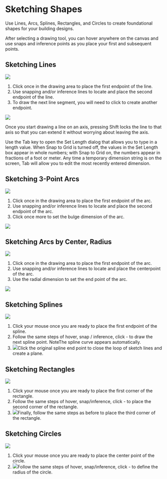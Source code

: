 # Sketching Shapes

Use Lines, Arcs, Splines, Rectangles, and Circles to create foundational shapes for your building designs.

After selecting a drawing tool, you can hover anywhere on the canvas and use snaps and inference points as you place your first and subsequent points.

## Sketching Lines

![](Images/GUID-27983F96-48B2-4FD2-8667-EDC3435AAA66-low.png) 
1. Click once in the drawing area to place the first endpoint of the line.
2. Use snapping and/or inference lines to locate and place the second endpoint of the line.
3. To draw the next line segment, you will need to click to create another endpoint.


![](Images/GUID-AB3A710E-3BF8-4163-AF46-2B02ED9A3277-low.png)


Once you start drawing a line on an axis, pressing Shift locks the line to that axis so that you can extend it without worrying about leaving the axis.

Use the Tab key to open the Set Length dialog that allows you to type in a length value. When Snap to Grid is turned off, the values in the Set Length box appear in whole numbers; with Snap to Grid on, the numbers appear in fractions of a foot or meter. Any time a temporary dimension string is on the screen, Tab will allow you to edit the most recently entered dimension.

## Sketching 3-Point Arcs

![](Images/GUID-9DB80E7B-E0BE-4EC1-B035-F01592BCE7F0-low.png) 
1. Click once in the drawing area to place the first endpoint of the arc.
2. Use snapping and/or inference lines to locate and place the second endpoint of the arc.
3. Click once more to set the bulge dimension of the arc.

![](Images/GUID-1F062C15-3811-4D9A-A15C-E464EF756989-low.png)

## Sketching Arcs by Center, Radius

![](Images/GUID-9DB80E7B-E0BE-4EC1-B035-F01592BCE7F0-low.png) 
1. Click once in the drawing area to place the first endpoint of the arc.
2. Use snapping and/or inference lines to locate and place the centerpoint of the arc.
3. Use the radial dimension to set the end point of the arc.

![](Images/arc-center-radius.png)

## Sketching Splines

![](Images/GUID-70BC13C6-FED4-4BC2-BBFB-B4D0AE66A7FC-low.png) 
1. Click your mouse once you are ready to place the first endpoint of the spline.
2. Follow the same steps of hover, snap / inference, click - to draw the next spline point.
NoteThe spline curve appears automatically.
1. ![](Images/GUID-7F769709-6434-40BF-BB18-2C7C73E343C6-low.png)Click the original spline end point to close the loop of sketch lines and create a plane.

## Sketching Rectangles

![](Images/GUID-8C3D33D8-5D89-4D52-9425-323604428765-low.png) 
1. Click your mouse once you are ready to place the first corner of the rectangle.
2. Follow the same steps of hover, snap/inference, click - to place the second corner of the rectangle.
3. ![](Images/GUID-8D08B9BE-B846-4FBA-9CEC-9A8E653548C0-low.png)Finally, follow the same steps as before to place the third corner of the rectangle.

## Sketching Circles

![](Images/GUID-1193F05F-06CC-4415-A8E8-809D5824D25D-low.png) 
1. Click your mouse once you are ready to place the center point of the circle.
2. ![](Images/GUID-E665F344-1E0F-41B0-8195-EC68951CAC69-low.png)Follow the same steps of hover, snap/inference, click - to define the radius of the circle.
